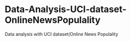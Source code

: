 # Data-Analysis-UCI-dataset-OnlineNewsPopulality
Data analysis with UCI dataset(Online News Populality
